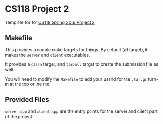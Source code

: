 # CS118 Project 2

Template for for [CS118 Spring 2016 Project 2](http://web.cs.ucla.edu/classes/spring16/cs118/project-2.html)

## Makefile

This provides a couple make targets for things.
By default (all target), it makes the `server` and `client` executables.

It provides a `clean` target, and `tarball` target to create the submission file as well.

You will need to modify the `Makefile` to add your userid for the `.tar.gz` turn-in at the top of the file.

## Provided Files

`server.cpp` and `client.cpp` are the entry points for the server and client part of the project.
